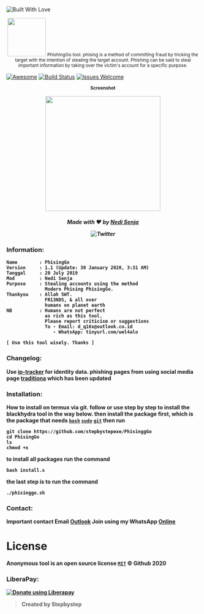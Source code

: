 <p align="left">
  <a><img title="Built With Love" src="https://forthebadge.com/images/badges/built-with-love.svg" ></a>
 </p>
<p align="center">
<sup>
  <img src="Logo.png" width="100">
  PhishingGo tool. phising is a method of committing fraud by tricking the target with the intention of stealing the target account. Phishing can be said to steal important information by taking over the victim's account for a specific purpose.
</sup>
</p>

[![Awesome](https://cdn.rawgit.com/sindresorhus/awesome/d7305f38d29fed78fa85652e3a63e154dd8e8829/media/badge.svg)](https://github.com/sindresorhus/awesome)
[![Build Status](https://img.shields.io/badge/build-failing-cb2431.svg)](https://github.com/stepbystepexe/Quotes/pulls)
[![Issues Welcome](https://img.shields.io/badge/issues%20open-welcome-brightgreen.svg)](https://github.com/stepbystepexe/Quotes/issues)

<p align="center">
  <sub><b>Screenshot</sub><b>
</p>
<p align="center">
  <img src="Skrinsut.png" width="300">
</a>
</p>
<h5>
<p align="center">
  Made with ❤️ by <a href="https://github.com/stepbystepexe">Nedi Senja</a>
</p>
<p align="center">
 <img src="https://img.shields.io/twitter/url?url=https%3A%2F%2Fgithub.com%2Stepbystepexe%2FPhisingGo" alt="Twitter">
</p>
</h5>

### Information:
```text
Name        : PhisingGo
Version     : 1.1 (Update: 30 January 2020, 3:31 AM)
Tanggal     : 20 July 2019
Mod         : Nedi Senja
Purpose     : Stealing accounts using the method
              Modern Phising PhisingGo.
Thankyou    : Allah SWT.
              FR13NDS, & all over
              humans on planet earth
NB          : Humans are not perfect
              as rich as this tool.
              Please report criticism or suggestions
              To - Email: d_q16x@outlook.co.id
                 - WhatsApp: tinyurl.com/wel4alo

[ Use this tool wisely. Thanks ]
```

### Changelog:
Use [ip-tracker](https://www.ip-tracker.org) for identity data.
phishing pages from using social media page [traditiona](https://github.com/stepbystepexe/PhisingGo/sites) which has been updated

### Installation:
How to install on termux via git.
follow or use step by step to install the blackhydra tool in the way below. then install the package first, which is the package that needs [`bash`](https://www.gnu.org/software/bash/) [`sudo`](https://gitlab.com/st42/termux-sudo) [`git`](https://github.com/termux/termux-packages) then run
```text
git clone https://github.com/stepbystepexe/PhisinggGo
cd PhisingGo
ls
chmod +x
```
to install all packages run the command
```text
bash install.s
```
the last step is to run the command
```text
./phisinggo.sh
```

### Contact:
Important contact Email [**Outlook**](http://d_q16x@outlook.co.id)
Join using my WhatsApp [**Online**](https://tinyurl.com/wel4alo)

# License
Anonymous tool is an open source license [`MIT`](https://opensource.org/licenses/MIT) © Github 2020

### LiberaPay:
<noscript><a href="https://liberapay.com/stepbystepexe/donate"><img alt="Donate using Liberapay" src="https://liberapay.com/assets/widgets/donate.svg"></a></noscript>

>**Created by Stepbystep**
